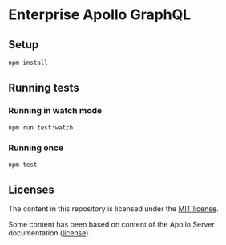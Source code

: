 # Enterprise Apollo GraphQL

## Setup

```sh
npm install
```

## Running tests

### Running in watch mode

```sh
npm run test:watch
```

### Running once

```sh
npm test
```

## Licenses

The content in this repository is licensed under the [MIT license](LICENSE).

Some content has been based on content of the Apollo Server documentation ([license](licenses/third-parties/apollographql/apollo-server/LICENSE)).
